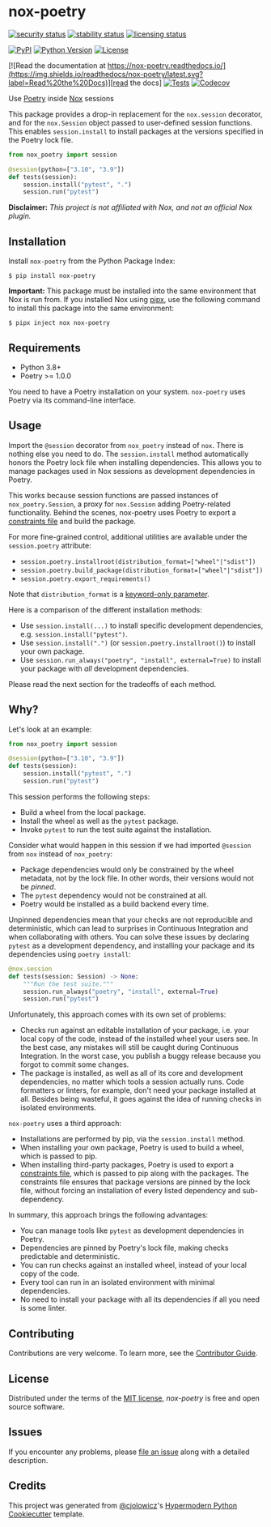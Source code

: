 # nox-poetry


[![security status](https://www.meterian.io/badge/pb/1bca0207-1ac0-477f-8e79-5db0f5159d2c/security)](https://www.meterian.io/projects/?pid=1bca0207-1ac0-477f-8e79-5db0f5159d2c) [![stability status](https://www.meterian.io/badge/pb/1bca0207-1ac0-477f-8e79-5db0f5159d2c/stability)](https://www.meterian.io/projects/?pid=1bca0207-1ac0-477f-8e79-5db0f5159d2c) [![licensing status](https://www.meterian.io/badge/pb/1bca0207-1ac0-477f-8e79-5db0f5159d2c/licensing)](https://www.meterian.io/projects/?pid=1bca0207-1ac0-477f-8e79-5db0f5159d2c)

[![PyPI](https://img.shields.io/pypi/v/nox-poetry.svg)][pypi_]
[![Python Version](https://img.shields.io/pypi/pyversions/nox-poetry)][python version]
[![License](https://img.shields.io/pypi/l/nox-poetry)][license]

[![Read the documentation at https://nox-poetry.readthedocs.io/](https://img.shields.io/readthedocs/nox-poetry/latest.svg?label=Read%20the%20Docs)][read the docs]
[![Tests](https://github.com/cjolowicz/nox-poetry/workflows/Tests/badge.svg)][tests]
[![Codecov](https://codecov.io/gh/cjolowicz/nox-poetry/branch/main/graph/badge.svg)][codecov]

[pypi_]: https://pypi.org/project/nox-poetry/
[python version]: https://pypi.org/project/nox-poetry
[read the docs]: https://nox-poetry.readthedocs.io/
[tests]: https://github.com/cjolowicz/nox-poetry/actions?workflow=Tests
[codecov]: https://app.codecov.io/gh/cjolowicz/nox-poetry

Use [Poetry] inside [Nox] sessions

This package provides a drop-in replacement for the `nox.session` decorator,
and for the `nox.Session` object passed to user-defined session functions.
This enables `session.install` to install packages at the versions specified in the Poetry lock file.

```python
from nox_poetry import session

@session(python=["3.10", "3.9"])
def tests(session):
    session.install("pytest", ".")
    session.run("pytest")
```

**Disclaimer:** _This project is not affiliated with Nox, and not an official Nox plugin._

## Installation

Install `nox-poetry` from the Python Package Index:

```console
$ pip install nox-poetry
```

**Important:**
This package must be installed into the same environment that Nox is run from.
If you installed Nox using [pipx],
use the following command to install this package into the same environment:

```console
$ pipx inject nox nox-poetry
```

## Requirements

- Python 3.8+
- Poetry >= 1.0.0

You need to have a Poetry installation on your system.
`nox-poetry` uses Poetry via its command-line interface.

## Usage

Import the `@session` decorator from `nox_poetry` instead of `nox`.
There is nothing else you need to do.
The `session.install` method automatically honors the Poetry lock file when installing dependencies.
This allows you to manage packages used in Nox sessions as development dependencies in Poetry.

This works because session functions are passed instances of `nox_poetry.Session`,
a proxy for `nox.Session` adding Poetry-related functionality.
Behind the scenes, nox-poetry uses Poetry to export a [constraints file] and build the package.

For more fine-grained control, additional utilities are available under the `session.poetry` attribute:

- `session.poetry.installroot(distribution_format=["wheel"|"sdist"])`
- `session.poetry.build_package(distribution_format=["wheel"|"sdist"])`
- `session.poetry.export_requirements()`

Note that `distribution_format` is a [keyword-only parameter].

Here is a comparison of the different installation methods:

- Use `session.install(...)` to install specific development dependencies, e.g. `session.install("pytest")`.
- Use `session.install(".")` (or `session.poetry.installroot()`) to install your own package.
- Use `session.run_always("poetry", "install", external=True)` to install your package with _all_ development dependencies.

Please read the next section for the tradeoffs of each method.

## Why?

Let's look at an example:

```python
from nox_poetry import session

@session(python=["3.10", "3.9"])
def tests(session):
    session.install("pytest", ".")
    session.run("pytest")
```

This session performs the following steps:

- Build a wheel from the local package.
- Install the wheel as well as the `pytest` package.
- Invoke `pytest` to run the test suite against the installation.

Consider what would happen in this session
if we had imported `@session` from `nox` instead of `nox_poetry`:

- Package dependencies would only be constrained by the wheel metadata, not by the lock file.
  In other words, their versions would not be _pinned_.
- The `pytest` dependency would not be constrained at all.
- Poetry would be installed as a build backend every time.

Unpinned dependencies mean that your checks are not reproducible and deterministic,
which can lead to surprises in Continuous Integration and when collaborating with others.
You can solve these issues by declaring `pytest` as a development dependency,
and installing your package and its dependencies using `poetry install`:

```python
@nox.session
def tests(session: Session) -> None:
    """Run the test suite."""
    session.run_always("poetry", "install", external=True)
    session.run("pytest")
```

Unfortunately, this approach comes with its own set of problems:

- Checks run against an editable installation of your package,
  i.e. your local copy of the code, instead of the installed wheel your users see.
  In the best case, any mistakes will still be caught during Continuous Integration.
  In the worst case, you publish a buggy release because you forgot to commit some changes.
- The package is installed, as well as all of its core and development dependencies,
  no matter which tools a session actually runs.
  Code formatters or linters, for example, don't need your package installed at all.
  Besides being wasteful, it goes against the idea of running checks in isolated environments.

`nox-poetry` uses a third approach:

- Installations are performed by pip, via the `session.install` method.
- When installing your own package, Poetry is used to build a wheel, which is passed to pip.
- When installing third-party packages, Poetry is used to export a [constraints file],
  which is passed to pip along with the packages.
  The constraints file ensures that package versions are pinned by the lock file,
  without forcing an installation of every listed dependency and sub-dependency.

In summary, this approach brings the following advantages:

- You can manage tools like `pytest` as development dependencies in Poetry.
- Dependencies are pinned by Poetry's lock file, making checks predictable and deterministic.
- You can run checks against an installed wheel, instead of your local copy of the code.
- Every tool can run in an isolated environment with minimal dependencies.
- No need to install your package with all its dependencies if all you need is some linter.

## Contributing

Contributions are very welcome.
To learn more, see the [Contributor Guide].

## License

Distributed under the terms of the [MIT license][license],
_nox-poetry_ is free and open source software.

## Issues

If you encounter any problems,
please [file an issue] along with a detailed description.

## Credits

This project was generated from [@cjolowicz]'s [Hypermodern Python Cookiecutter] template.

[@cjolowicz]: https://github.com/cjolowicz
[hypermodern python cookiecutter]: https://github.com/cjolowicz/cookiecutter-hypermodern-python
[nox]: https://nox.thea.codes/
[poetry]: https://python-poetry.org/
[constraints file]: https://pip.pypa.io/en/stable/user_guide/#constraints-files
[file an issue]: https://github.com/cjolowicz/nox-poetry/issues
[keyword-only parameter]: https://docs.python.org/3/glossary.html#keyword-only-parameter
[nox.sessions.session.install]: https://nox.thea.codes/en/stable/config.html#nox.sessions.Session.install
[nox.sessions.session.run]: https://nox.thea.codes/en/stable/config.html#nox.sessions.Session.run
[pip install]: https://pip.pypa.io/en/stable/reference/pip_install/
[pip]: https://pip.pypa.io/
[pipx]: https://pipxproject.github.io/pipx/

<!-- github-only -->

[license]: https://github.com/cjolowicz/nox-poetry/blob/main/LICENSE
[contributor guide]: https://github.com/cjolowicz/nox-poetry/blob/main/CONTRIBUTING.md
